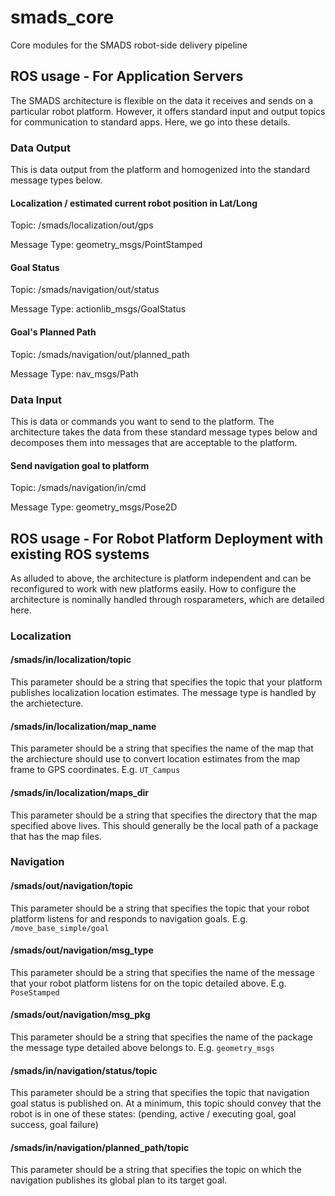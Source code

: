# smads_core
Core modules for the SMADS robot-side delivery pipeline

## ROS usage - For Application Servers

The SMADS architecture is flexible on the data it receives and sends on a particular robot platform. However, it offers standard input and output topics for communication to standard apps. Here, we go into these details.

### Data Output
This is data output from the platform and homogenized into the standard message types below.

#### Localization / estimated current robot position in Lat/Long
Topic: 		/smads/localization/out/gps

Message Type: 	geometry_msgs/PointStamped

#### Goal Status
Topic: 		/smads/navigation/out/status

Message Type:	actionlib_msgs/GoalStatus

#### Goal's Planned Path
Topic: 		/smads/navigation/out/planned_path

Message Type:	nav_msgs/Path

### Data Input
This is data or commands you want to send to the platform. The architecture takes the data from these standard message types below and decomposes them into messages that are acceptable to the platform.

#### Send navigation goal to platform 
Topic:		/smads/navigation/in/cmd

Message Type:	geometry_msgs/Pose2D

## ROS usage - For Robot Platform Deployment with existing ROS systems

As alluded to above, the architecture is platform independent and can be reconfigured to work with new platforms easily. How to configure the architecture is nominally handled through rosparameters, which are detailed here.

### Localization

#### /smads/in/localization/topic
This parameter should be a string that specifies the topic that your platform publishes localization location estimates. The message type is handled by the archietecture.

#### /smads/in/localization/map_name
This parameter should be a string that specifies the name of the map that the archiecture should use to convert location estimates from the map frame to GPS coordinates. E.g. `UT_Campus`

#### /smads/in/localization/maps_dir
This parameter should be a string that specifies the directory that the map specified above lives. This should generally be the local path of a package that has the map files.

### Navigation 

#### /smads/out/navigation/topic
This parameter should be a string that specifies the topic that your robot platform listens for and responds to navigation goals. E.g. `/move_base_simple/goal`

#### /smads/out/navigation/msg_type
This parameter should be a string that specifies the name of the message that your robot platform listens for on the topic detailed above. E.g. `PoseStamped`

#### /smads/out/navigation/msg_pkg
This parameter should be a string that specifies the name of the package the message type detailed above belongs to. E.g. `geometry_msgs`

#### /smads/in/navigation/status/topic
This parameter should be a string that specifies the topic that navigation goal status is published on. At a minimum, this topic should convey that the robot is in one of these states: (pending, active / executing goal, goal success, goal failure)

#### /smads/in/navigation/planned_path/topic
This parameter should be a string that specifies the topic on which the navigation publishes its global plan to its target goal.

